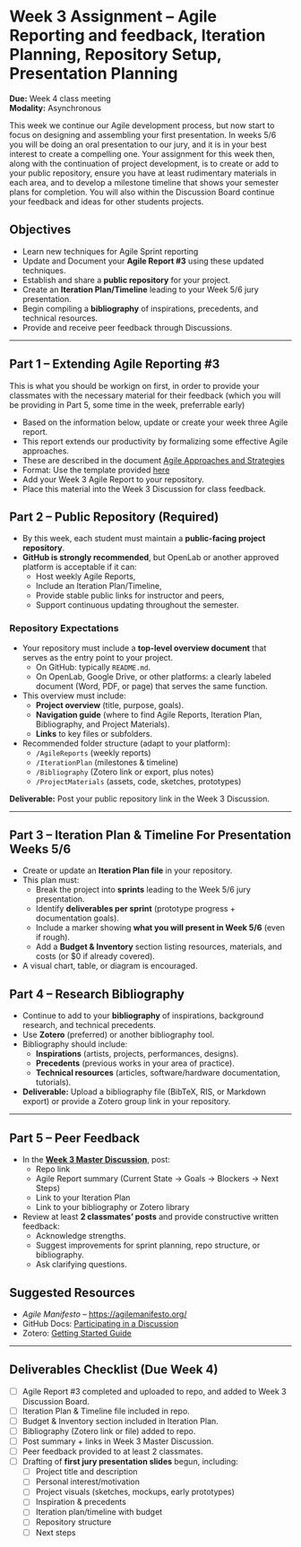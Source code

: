 # Week 3 Assignment – Agile Reporting and feedback, Iteration Planning, Repository Setup, Presentation Planning

**Due:** Week 4 class meeting  
**Modality:** Asynchronous  

This week we continue our Agile development process, but now start to focus on designing and assembling your first presentation.  In weeks 5/6 you will be doing an oral presentation to our jury, and it is in your best interest to create a compelling one. Your assignment for this week then, along with the continuation of project development, is to create or add to your public repository, ensure you have at least rudimentary materials in each area, and to develop a milestone timeline that shows your semester plans for completion.  You will also within the Discussion Board continue your feedback and ideas for other students projects.  


## Objectives
- Learn new techniques for Agile Sprint reporting
- Update and Document your **Agile Report #3** using these updated techniques.
- Establish and share a **public repository** for your project.  
- Create an **Iteration Plan/Timeline** leading to your Week 5/6 jury presentation.  
- Begin compiling a **bibliography** of inspirations, precedents, and technical resources.  
- Provide and receive peer feedback through Discussions.  

---

## Part 1 – Extending Agile Reporting #3  

This is what you should be workign on first, in order to provide your classmates with the necessary material for their feedback (which you will be providing in Part 5, some time in the week, preferrable early)  

- Based on the information below, update or create your week three Agile report.
- This report extends our productivity by formalizing some effective Agile approaches.
- These are described in the document [Agile Approaches and Strategies](https://github.com/entertainmenttechnology/Smith-ENT4501-Fall-2025/blob/main/documents/03_Agile_Approaches_and_Strategies.md)  
- Format: Use the template provided [here](https://github.com/entertainmenttechnology/Smith-ENT4501-Fall-2025/blob/main/documents/03_Agile_report_template_extended.md)
- Add your Week 3 Agile Report to your repository.
- Place this material into the Week 3 Discussion for class feedback.


## Part 2 – Public Repository (Required)
- By this week, each student must maintain a **public-facing project repository**.  
- **GitHub is strongly recommended**, but OpenLab or another approved platform is acceptable if it can:  
  - Host weekly Agile Reports,  
  - Include an Iteration Plan/Timeline,  
  - Provide stable public links for instructor and peers,  
  - Support continuous updating throughout the semester.  

### Repository Expectations
- Your repository must include a **top-level overview document** that serves as the entry point to your project.  
  - On GitHub: typically `README.md`.  
  - On OpenLab, Google Drive, or other platforms: a clearly labeled document (Word, PDF, or page) that serves the same function.  
- This overview must include:  
  - **Project overview** (title, purpose, goals).  
  - **Navigation guide** (where to find Agile Reports, Iteration Plan, Bibliography, and Project Materials).  
  - **Links** to key files or subfolders.  
- Recommended folder structure (adapt to your platform):  
  - `/AgileReports` (weekly reports)  
  - `/IterationPlan` (milestones & timeline)  
  - `/Bibliography` (Zotero link or export, plus notes)  
  - `/ProjectMaterials` (assets, code, sketches, prototypes)  

**Deliverable:** Post your public repository link in the Week 3 Discussion.  

---

## Part 3 – Iteration Plan & Timeline For Presentation Weeks 5/6
- Create or update an **Iteration Plan file** in your repository.  
- This plan must:  
  - Break the project into **sprints** leading to the Week 5/6 jury presentation.  
  - Identify **deliverables per sprint** (prototype progress + documentation goals).  
  - Include a marker showing **what you will present in Week 5/6** (even if rough).  
  - Add a **Budget & Inventory** section listing resources, materials, and costs (or $0 if already covered).  
- A visual chart, table, or diagram is encouraged.  

## Part 4 – Research Bibliography
- Continue to add to your **bibliography** of inspirations, background research, and technical precedents.  
- Use **Zotero** (preferred) or another bibliography tool.  
- Bibliography should include:  
  - **Inspirations** (artists, projects, performances, designs).  
  - **Precedents** (previous works in your area of practice).  
  - **Technical resources** (articles, software/hardware documentation, tutorials).  
- **Deliverable:** Upload a bibliography file (BibTeX, RIS, or Markdown export) or provide a Zotero group link in your repository.  

---

## Part 5 – Peer Feedback
- In the [**Week 3 Master Discussion**](https://github.com/entertainmenttechnology/Smith-ENT4501-Fall-2025/discussions/3), post:  
  - Repo link  
  - Agile Report summary (Current State → Goals → Blockers → Next Steps)  
  - Link to your Iteration Plan  
  - Link to your bibliography or Zotero library  
- Review at least **2 classmates’ posts** and provide constructive written feedback:  
  - Acknowledge strengths.  
  - Suggest improvements for sprint planning, repo structure, or bibliography.  
  - Ask clarifying questions.  


## Suggested Resources
- *Agile Manifesto* – https://agilemanifesto.org/  
- GitHub Docs: [Participating in a Discussion](https://docs.github.com/en/discussions/collaborating-with-your-community-in-discussions/participating-in-a-discussion)  
- Zotero: [Getting Started Guide](https://www.zotero.org/support/quick_start_guide)  

---

## Deliverables Checklist (Due Week 4)
- [ ] Agile Report #3 completed and uploaded to repo, and added to Week 3 Discussion Board.  
- [ ] Iteration Plan & Timeline file included in repo.  
- [ ] Budget & Inventory section included in Iteration Plan.  
- [ ] Bibliography (Zotero link or file) added to repo.  
- [ ] Post summary + links in Week 3 Master Discussion.  
- [ ] Peer feedback provided to at least 2 classmates.  
- [ ] Drafting of **first jury presentation slides** begun, including:  
   - [ ] Project title and description  
   - [ ] Personal interest/motivation  
   - [ ] Project visuals (sketches, mockups, early prototypes)  
   - [ ] Inspiration & precedents  
   - [ ] Iteration plan/timeline with budget  
   - [ ] Repository structure  
   - [ ] Next steps  
